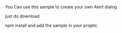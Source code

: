 You Can use this sample to create your own  Alert dialog

just do download 

npm install and add the sample in your projetc

